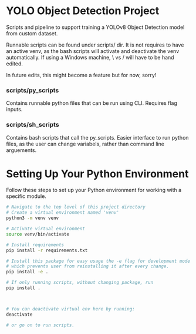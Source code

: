 # YOLO Object Detection Project
Scripts and pipeline to support training a YOLOv8 Object Detection model from custom dataset. 

Runnable scripts can be found under scripts/ dir. It is not requires to have an active venv, as the bash scripts will activate and deactivate the venv automatically. If using a Windows machine, \ vs / will have to be hand edited.

In future edits, this might become a feature but for now, sorry!

### scripts/py_scripts
Contains runnable python files that can be run using CLI. Requires flag inputs.

### scripts/sh_scripts
Contains bash scripts that call the py_scripts. Easier interface to run python files, as the user can change variabels, rather than command line arguements.

# Setting Up Your Python Environment

Follow these steps to set up your Python environment for working with a specific module.


```bash
# Navigate to the top level of this project directory
# Create a virtual environment named 'venv'
python3 -m venv venv

# Activate virtual environment
source venv/bin/activate

# Install requirements
pip install -r requirements.txt

# Install this package for easy usage the -e flag for development mode of the python package,
# which prevents user from reinstalling it after every change.
pip install -e .

# If only running scripts, without changing package, run
pip install .



# You can deactivate virtual env here by running:
deactivate

# or go on to run scripts.

```
